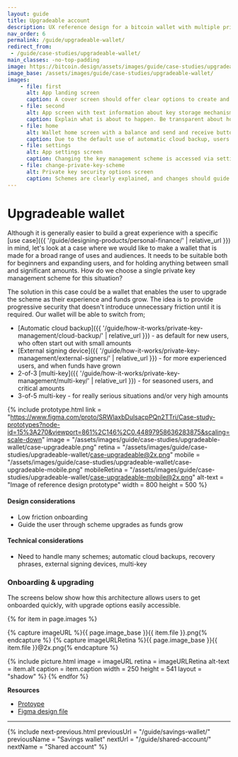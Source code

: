 ```yaml
---
layout: guide
title: Upgradeable account
description: UX reference design for a bitcoin wallet with multiple private key management schemes.
nav_order: 6
permalink: /guide/upgradeable-wallet/
redirect_from:
 - /guide/case-studies/upgradeable-wallet/
main_classes: -no-top-padding
image: https://bitcoin.design/assets/images/guide/case-studies/upgradeable-wallet/upgradeable-wallet-preview.jpg
image_base: /assets/images/guide/case-studies/upgradeable-wallet/
images:
    - file: first
      alt: App landing screen
      caption: A cover screen should offer clear options to create and import wallets.
    - file: second
      alt: App screen with text information about key storage mechanisms
      caption: Explain what is about to happen. Be transparent about how the private key is stored and the risks. Advanced options can be placed on a separate page.
    - file: home
      alt: Wallet home screen with a balance and send and receive buttons
      caption: Due to the default use of automatic cloud backup, users can quickly reach the wallet home screen
    - file: settings
      alt: App settings screen
      caption: Changing the key management scheme is accessed via settings.
    - file: change-private-key-scheme
      alt: Private key security options screen
      caption: Schemes are clearly explained, and changes should guide users through the steps involved.
---
```


<!--

Editor's notes

Upgradeable wallet reference design.

Illustration sources

https://www.figma.com/community/file/968416729557947210

-->

# Upgradeable wallet

Although it is generally easier to build a great experience with a specific [use case]({{ '/guide/designing-products/personal-finance/' | relative_url }}) in mind, let's look at a case where we would like to make a wallet that is made for a broad range of uses and audiences. It needs to be suitable both for beginners and expanding users, and for holding anything between small and significant amounts. How do we choose a single private key management scheme for this situation?

The solution in this case could be a wallet that enables the user to upgrade the scheme as their experience and funds grow. The idea is to provide progressive security that doesn't introduce unnecessary friction until it is required. Our wallet will be able to switch from;

- [Automatic cloud backup]({{ '/guide/how-it-works/private-key-management/cloud-backup/' | relative_url }}) - as default for new users, who often start out with small amounts
- [External signing device]({{ '/guide/how-it-works/private-key-management/external-signers/' | relative_url }}) - for more experienced users, and when funds have grown
- 2-of-3 [multi-key]({{ '/guide/how-it-works/private-key-management/multi-key/' | relative_url }}) - for seasoned users, and critical amounts
- 3-of-5 multi-key - for really serious situations and/or very high amounts

{% include prototype.html
   link = "https://www.figma.com/proto/SRWlaxbDulsacpPQn2TTri/Case-study-prototypes?node-id=15%3A270&viewport=861%2C146%2C0.44897958636283875&scaling=scale-down"
   image = "/assets/images/guide/case-studies/upgradeable-wallet/case-upgradeable.png"
   retina = "/assets/images/guide/case-studies/upgradeable-wallet/case-upgradeable@2x.png"
   mobile = "/assets/images/guide/case-studies/upgradeable-wallet/case-upgradeable-mobile.png"
   mobileRetina = "/assets/images/guide/case-studies/upgradeable-wallet/case-upgradeable-mobile@2x.png"
   alt-text = "Image of reference design prototype"
   width = 800
   height = 500
%}

#### Design considerations
- Low friction onboarding
- Guide the user through scheme upgrades as funds grow

#### Technical considerations
- Need to handle many schemes; automatic cloud backups, recovery phrases, external signing devices, multi-key

### Onboarding & upgrading

The screens below show how this architecture allows users to get onboarded quickly, with upgrade options easily accessible.

<div class="image-slide-gallery">

{% for item in page.images %}

{% capture imageURL %}{{ page.image_base }}{{ item.file }}.png{% endcapture %}
{% capture imageURLRetina %}{{ page.image_base }}{{ item.file }}@2x.png{% endcapture %}

{% include picture.html
   image = imageURL
   retina = imageURLRetina
   alt-text = item.alt
   caption = item.caption
   width = 250
   height = 541
   layout = "shadow"
%}
{% endfor %}

</div>

**Resources**
- [Protoype](https://www.figma.com/proto/SRWlaxbDulsacpPQn2TTri/Case-study-prototypes?node-id=15%3A270&viewport=861%2C146%2C0.44897958636283875&scaling=scale-down)
- [Figma design file](https://www.figma.com/file/SRWlaxbDulsacpPQn2TTri/Case-study-prototypes?node-id=15%3A269)

---

{% include next-previous.html
   previousUrl = "/guide/savings-wallet/"
   previousName = "Savings wallet"
   nextUrl = "/guide/shared-account/"
   nextName = "Shared account"
%}
